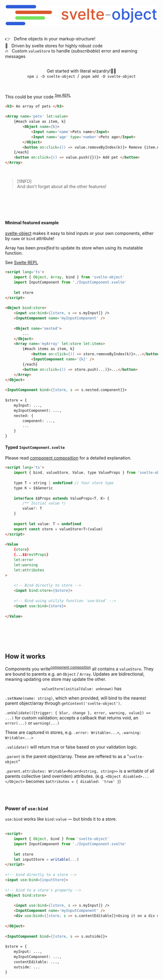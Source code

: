 <br>
<div align='center'><a href='https://github.com/Refzlund/svelte-object'><img src='https://github.com/Refzlund/svelte-object/blob/master/logo.png' width=500></img></a></div>
<br>

👉   Define objects in your markup-structure!  
💫   Driven by svelte stores for highly robust code  
🔥   Custom `valueStore` to handle (<i>subscribable</i>) error and warning messages

<br>

<div align='center'>Get started with literal wizardry!🧙‍♂️</div>
<div align='center'><code>npm i -D svelte-object</code>  /  <code>pnpm add -D svelte-object</code></div>

<br>
<br>

This could be your code <sup><a href=''>See REPL</a></sup>

```html
<h3> An array of pets </h3>

<Array name='pets' let:value>
	{#each value as item, k}
		<Object name={k}>
			<Input name='name'>Pets name</Input>
			<Input name='age' type='number'>Pets age</Input>
		</Object>
		<button on:click={() => value.removeByIndex(k)}> Remove {item.name} 
	{/each}
	<button on:click={() => value.push({})}> Add pet </button>
</Array>
```

<br>

> [!INFO]  
> And don't forget about all the other features! 

<br>
<br>
<br>
<br>



#### Minimal featured example
[svelte-object](https://github.com/refzlund/svelte-object) makes it easy to bind inputs or your own components, either by `name` or `bind` attribute!

Array has been *proxified* to update its store when using its mutatable function.

See [Svelte REPL](https://svelte.dev/repl/9479243a20784b3ca47e47760bcb35f4?version=4.2.0)

```html
<script lang='ts'>
	import { Object, Array, bind } from 'svelte-object' 
	import InputComponent from './InputComponent.svelte'

	let store
</script>

<Object bind:store>
	<input use:bind={[store, s => s.myInput]} />
	<InputComponent name='myInputComponent' />
	
	<Object name='nested'>
		...
	</Object>
	<Array name='myArray' let:store let:items>
		{#each items as item, k}
			<button on:click={() => store.removeByIndex(k)}>...</button>
			<InputComponent name='{k}' />
		{/each}
		<button on:click={() => store.push(...)}>...</button>
	</Array>
</Object>

<InputComponent bind={[store, s => s.nested.component]}>

$store = {
	myInput: ...,
	myInputComponent: ...,
	nested: {
		component: ...,
		...
	}
}
```

#### Typed `InputComponent.svelte`
Please read [component composition](./component-composition.md) for a detailed explanation.

```html
<script lang='ts'>
	import { bind, valueStore, Value, type ValueProps } from 'svelte-object'

	type T = string | undefined // Your store type
	type K = $$Generic

	interface $$Props extends ValueProps<T, K> {
		/** Initial value */
		value?: T
	}

	export let value: T = undefined
	export const store = valueStore<T>(value)
</script>

<Value
	{store}
	{...$$restProps}
	let:error
	let:warning
	let:attributes
>

	<!-- Bind directly to store -->
	<input bind:store={$store}>

	<!-- Bind using utility function `use:bind` -->
	<input use:bind={store}>

</Value>
```


<br>
<br>
<br>
<br>


## How it works

Components you write<sup><a href='./component-composition.md'>component composition</a></sup> all contains a `valueStore`. They are bound to parents e.g. an `Object` / `Array`. Updates are bidirectional, meaning updating one store may update the other.

<p align='center'><code>valueStore(initialValue: unknown)</code> has </p>

`.setName(name: string)`, which when provided, will bind to the nearest parent object/array through `getContext('svelte-object')`.

`.onValidate(({trigger: { blur, change }, error, warning, value}) => ...)` for custom validation; accepts a callback that returns void, an `error(...)` or `warning(...)`

These are captured in stores, e.g. `.error: Writable<...>`, `.warning: Writable<...>`

`.validate()` will return true or false based on your validation logic.

`.parent` is the parent object/array. These are  reffered to as a "`svelte-object`"

`.parent.attributes: Writable<Record<string, string>>` is a writable of all parents collective (and overriden) attributes. (e.g. `<Object disabled>... </Object>` becomes `$attributes = { disabled: 'true' }`)


<br>
<br>


### Power of `use:bind`
`use:bind` works like `bind:value` — but binds it to a store.

```html

<script>
	import { Object, bind } from 'svelte-object' 
	import InputComponent from './InputComponent.svelte'

	let store
	let inputStore = writable(...)
</script>

<!-- bind directly to a store -->
<input use:bind={inputStore}>

<!-- bind to a store's property -->
<Object bind:store>
	
	<input use:bind={[store, s => s.myInput]} />
	<InputComponent name='myInputComponent' />
	<div use:bind={[store, s => s.contentEditable]}>Using it on a div makes that div contenteditable</div>

</Object>

<InputComponent bind={[store, s => s.outside]}>

$store = {
	myInput: ...,
	myInputComponent: ...,
	contentEditable: ...,
	outside: ...
}

```